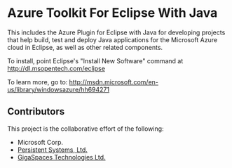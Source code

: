Azure Toolkit For Eclipse With Java
===========================================

This includes the Azure Plugin for Eclipse with Java for developing projects that help build, test and deploy Java applications for the Microsoft Azure cloud in Eclipse, as well as other related components.


To install, point Eclipse's "Install New Software" command at http://dl.msopentech.com/eclipse

To learn more, go to: http://msdn.microsoft.com/en-us/library/windowsazure/hh694271


Contributors
------------

This project is the collaborative effort of the following:

* Microsoft Corp.
* [Persistent Systems, Ltd.](http://www.persistentsys.com/)
* [GigaSpaces Technologies Ltd.](http://www.gigaspaces.com/)
